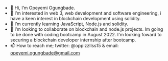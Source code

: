 - 👋 Hi, I’m Opeyemi Ogungbade.
- 👀 I’m interested in web 3, web development and software engineering, i have a keen interest in blockchain development using solidity.
- 🌱 I’m currently learning JavaScript, Node.js and solidity.
- 💞️ I’m looking to collaborate on blockchain and node.js projects. Im going to be done with coding bootcamp in August 2022. I'm looking foward to securing a blockchain developer internship after bootcamp.
- 📫 How to reach me; twitter: @oppizzllss15 & email: opeyemi.ogungbade@gmail.com

<!---
oppizzllss15/oppizzllss15 is a ✨ special ✨ repository because its `README.md` (this file) appears on your GitHub profile.
You can click the Preview link to take a look at your changes.
--->
